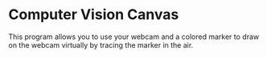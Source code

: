 # Computer Vision Canvas

This program allows you to use your webcam and a colored marker to draw on the webcam virtually by tracing the marker in the air.
